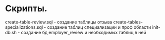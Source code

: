 # Скрипты.

create-table-review.sql - создание таблицы отзыва
create-tables-specializations.sql - создание таблиц специализации и проф области
init-db.sh - создание бд employer_review и необходимых таблиц в ней
